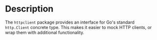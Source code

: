 Description
===========

The `httpclient` package provides an interface for Go's standard
`http.Client` concrete type. This makes it easier to mock HTTP clients,
or wrap them with additional functionality.

